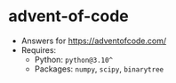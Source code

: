 # advent-of-code

- Answers for https://adventofcode.com/
- Requires:
  - Python: `python@3.10^`
  - Packages: `numpy`, `scipy`, `binarytree`